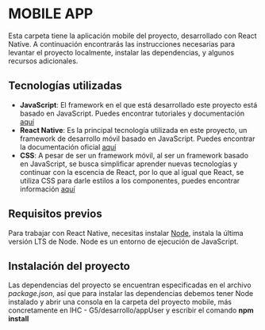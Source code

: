 # MOBILE APP

Esta carpeta tiene la aplicación mobile del proyecto, desarrollado con React Native. A continuación encontrarás las instrucciones necesarias para levantar el proyecto localmente, instalar las dependencias, y algunos recursos adicionales.

## Tecnologías utilizadas

- **JavaScript**: El framework en el que está desarrollado este proyecto está basado en JavaScript. Puedes encontrar tutoriales y documentación [aquí](https://developer.mozilla.org/es/docs/Web/JavaScript)
- **React Native**: Es la principal tecnología utilizada en este proyecto, un framework de desarrollo móvil basado en JavaScript. Puedes encontrar la documentación oficial [aquí](https://reactnative.dev/)
- **CSS**: A pesar de ser un framework móvil, al ser un framework basado en JavaScript, se busca simplificar aprender nuevas tecnologías y continuar con la escencia de React, por lo que al igual que React, se utiliza CSS para darle estilos a los componentes, puedes encontrar información [aquí](https://developer.mozilla.org/es/docs/Web/CSS)

## Requisitos previos

Para trabajar con React Native, necesitas instalar [Node](https://nodejs.org/en), instala la última versión LTS de Node. Node es un entorno de ejecución de JavaScript.

## Instalación del proyecto

Las dependencias del proyecto se encuentran especificadas en el archivo *package.json*, así que para instalar las dependencias debemos tener Node instalado y abrir una consola en la carpeta del proyecto mobile, más concretamente en IHC - G5/desarrollo/appUser y escribir el comando **npm install**

